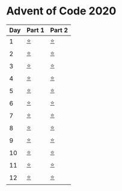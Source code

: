 # Advent of Code 2020


| Day | Part 1           | Part 2           |
|-----|------------------|------------------|
| 1   | [:star:](../../../blob/280d40b873a818e0ad355dea4b65bf9b939dbdb2/2020/1/1.py) | [:star:](1/1.py) |
| 2   | [:star:](../../../blob/b66065cb21f9cf15aa79b91ece2c9c26b662777e/2020/2/2.py) | [:star:](2/2.py) |
| 3   | [:star:](../../../blob/b61e63e035eca865d4d95f24faa02c43a2bc0c9d/2020/3.py) | [:star:](3/3.py) |
| 4   | [:star:](../../../blob/22c197a3ebe95c03ef1db9c8f3f68839037c0c00/2020/4/4.py) | [:star:](4/4.py) |
| 5   | [:star:](../../../blob/3ef98033e96ae95efbf3fe83319a580e85d5c9df/2020/5/5.py) | [:star:](5/5.py) |
| 6   | [:star:](../../../blob/eea0dd2159961382a3215285a6c0201da44334a4/2020/6/6.py) | [:star:](6/6.py) |
| 7   | [:star:](../../../blob/978d2f289f8911777b500b4370a9f7361f1e4e11/2020/7/7.py) | [:star:](7/7.py) |
| 8   | [:star:](../../../blob/65f9163fa787b54d71d52485b12c55a7397e1a69/2020/8/8.py) | [:star:](8/8.py) |
| 9   | [:star:](../../../blob/7f00a3783c0dcfa9dfffd94ace5a2789ed797d48/2020/9/9.py) | [:star:](9/9.py) |
| 10   | [:star:](../../../blob/efd70ad7334a6f0dd3fbf592a6cb97389e27f0d1/2020/10/10.py) | [:star:](10/10.py) |
| 11   | [:star:](../../../blob/8c93a84bf745b20d117e618903d1a54f73aacbf8/2020/11/11.py) | [:star:](11/11.py) |
| 12   | [:star:](../../../blob/3e6393cda8cd8a3caacf488107b59dc744b7d764/2020/12/12.py) | [:star:](12/12.py) |